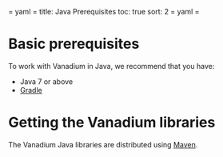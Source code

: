 = yaml =
title: Java Prerequisites
toc: true
sort: 2
= yaml =

# Basic prerequisites

To work with Vanadium in Java, we recommend that you have:

* Java 7 or above
* [Gradle]

# Getting the Vanadium libraries

The Vanadium Java libraries are distributed using [Maven].

[Gradle]: http://gradle.org/
[Maven]: http://maven.apache.org/
